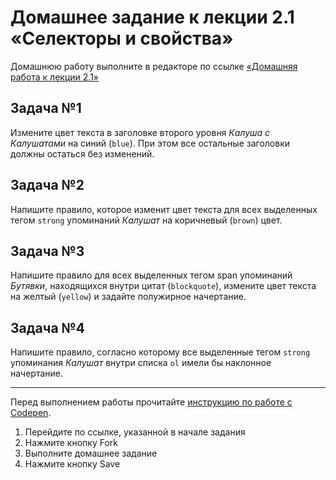 # Домашнее задание к лекции 2.1 «Селекторы и свойства»
Домашнюю работу выполните в редакторе по ссылке [«Домашняя работа к лекции 2.1»](https://codepen.io/Netology/pen/wrbVxQ?editors=1100)

## Задача №1
Измените цвет текста в заголовке второго уровня *Калуша с Калушатами* на синий (`blue`). При этом все остальные заголовки должны остаться без изменений.

## Задача №2
Напишите правило, которое изменит цвет текста для всех выделенных тегом `strong` упоминаний *Калушат* на коричневый (`brown`) цвет.

## Задача №3
Напишите правило для всех выделенных тегом span упоминаний *Бутявки*, находящихся внутри цитат (`blockquote`), измените цвет текста на желтый (`yellow`) и задайте полужирное начертание.

## Задача №4
Напишите правило, согласно которому все выделенные тегом `strong` упоминания *Калушат* внутри списка `ol` имели бы наклонное начертание.

---
Перед выполнением работы прочитайте [инструкцию по работе с Codepen](https://github.com/ikrieg/guides/blob/master/codepen/codepen.md).
1. Перейдите по ссылке, указанной в начале задания
2. Нажмите кнопку Fork
3. Выполните домашнее задание
4. Нажмите кнопку Save
